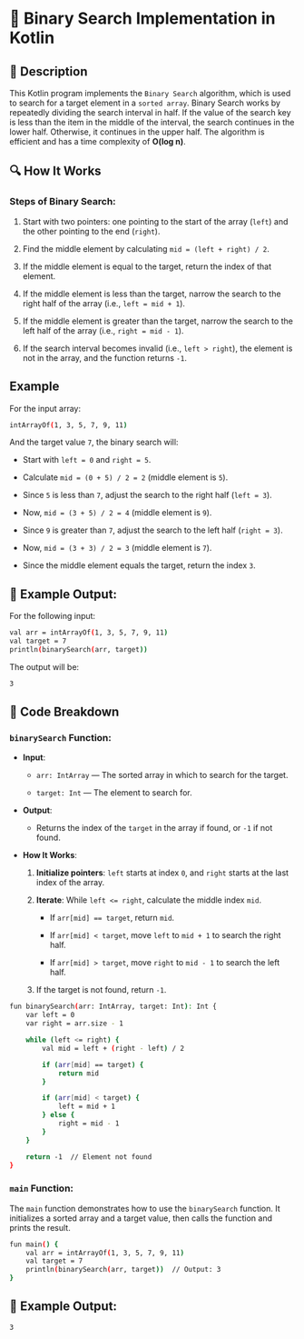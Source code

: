 # 📌 Binary Search Implementation in Kotlin

## 🚀 Description
This Kotlin program implements the `Binary Search` algorithm, which is used to search for a target element in a `sorted array`. 
Binary Search works by repeatedly dividing the search interval in half. 
If the value of the search key is less than the item in the middle of the interval, the search continues in the lower half. 
Otherwise, it continues in the upper half. The algorithm is efficient and has a time complexity of **O(log n)**.

## 🔍 How It Works
### Steps of Binary Search:
  1. Start with two pointers: one pointing to the start of the array (`left`) and the other pointing to the end (`right`).

  2. Find the middle element by calculating `mid = (left + right) / 2`.

  3. If the middle element is equal to the target, return the index of that element.

  4. If the middle element is less than the target, narrow the search to the right half of the array (i.e., `left = mid + 1`).

  5. If the middle element is greater than the target, narrow the search to the left half of the array (i.e., `right = mid - 1`).

  6. If the search interval becomes invalid (i.e., `left > right`), the element is not in the array, and the function returns `-1`.

## Example
For the input array:
```sh
intArrayOf(1, 3, 5, 7, 9, 11)
```
And the target value `7`, the binary search will:

   - Start with `left = 0` and `right = 5`.

   - Calculate `mid = (0 + 5) / 2 = 2` (middle element is `5`).

   - Since `5` is less than `7`, adjust the search to the right half (`left = 3`).

   - Now, `mid = (3 + 5) / 2 = 4` (middle element is `9`).

   - Since `9` is greater than `7`, adjust the search to the left half (`right = 3`).

   - Now, `mid = (3 + 3) / 2 = 3` (middle element is `7`).

   - Since the middle element equals the target, return the index `3`.

## 🎯 Example Output:
For the following input:
```sh
val arr = intArrayOf(1, 3, 5, 7, 9, 11)
val target = 7
println(binarySearch(arr, target))
```
The output will be:
```sh
3
```
## 📂 Code Breakdown
### `binarySearch` Function:
- **Input**:
    - `arr: IntArray` — The sorted array in which to search for the target.

    - `target: Int` — The element to search for.

- **Output**:
    - Returns the index of the `target` in the array if found, or `-1` if not found.

- **How It Works**:
  
    1. **Initialize pointers**: `left` starts at index `0`, and `right` starts at the last index of the array.

    2. **Iterate**: While `left <= right`, calculate the middle index `mid`.

        - If `arr[mid] == target`, return `mid`.

        - If `arr[mid] < target`, move `left` to `mid + 1` to search the right half.

        - If `arr[mid] > target`, move `right` to `mid - 1` to search the left half.

   3. If the target is not found, return `-1`.
```sh
fun binarySearch(arr: IntArray, target: Int): Int {
    var left = 0
    var right = arr.size - 1

    while (left <= right) {
        val mid = left + (right - left) / 2

        if (arr[mid] == target) {
            return mid
        }

        if (arr[mid] < target) {
            left = mid + 1
        } else {
            right = mid - 1
        }
    }

    return -1  // Element not found
}
```

### `main` Function:
The `main` function demonstrates how to use the `binarySearch` function. It initializes a sorted array and a target value, then calls the function and prints the result.
```sh
fun main() {
    val arr = intArrayOf(1, 3, 5, 7, 9, 11)
    val target = 7
    println(binarySearch(arr, target))  // Output: 3
}
```
## 🎯 Example Output:
```sh
3
```
